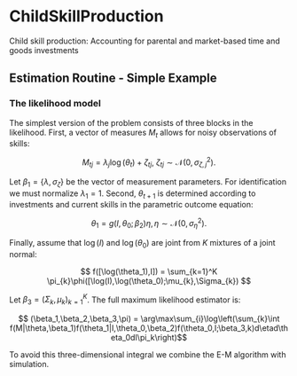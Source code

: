 # ChildSkillProduction
Child skill production: Accounting for parental and market-based time and goods investments

## Estimation Routine - Simple Example

### The likelihood model

The simplest version of the problem consists of three blocks in the likelihood. First, a vector of measures $M_t$ allows for noisy observations of skills:

$$M_{tj} = \lambda_{j}\log(\theta_{t}) + \zeta_{tj},\ \zeta_{tj}\sim\mathcal{N}(0,\sigma^2_{\zeta,j}).$$

Let $\beta_1=\{\lambda,\sigma_{\zeta}\}$ be the vector of measurement parameters. For identification we must normalize $\lambda_{1}=1$. Second, $\theta_{t+1}$ is determined according to investments and current skills in the parametric outcome equation:

$$ \theta_{1} = g(I,\theta_0;\beta_2)\eta, \eta\sim\mathcal{N}(0,\sigma^2_{\eta}).$$

Finally, assume that $\log(I)$ and $\log(\theta_0)$ are joint from $K$ mixtures of a joint normal:

$$ f([\log(\theta_1),I]) = \sum_{k=1}^K \pi_{k}\phi([\log(I),\log(\theta_0);\mu_{k},\Sigma_{k}) $$

Let $\beta_3=(\Sigma_{k},\mu_{k})_{k=1}^K$. The full maximum likelihood estimator is:

$$ (\beta_1,\beta_2,\beta_3,\pi) = \arg\max\sum_{i}\log\left(\sum_{k}\int f(M|\theta,\beta_1)f(\theta_1|I,\theta_0,\beta_2)f(\theta_0,I;\beta_3,k)d\etad\theta_0dI\pi_k\right)$$

To avoid this three-dimensional integral we combine the E-M algorithm with simulation.
